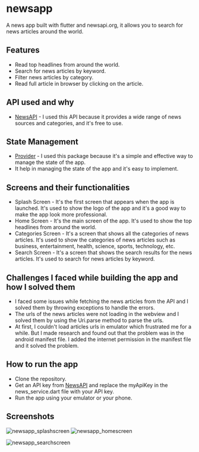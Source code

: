 # newsapp

A news app built with flutter and newsapi.org, it allows you to search for news articles around the world.

## Features

- Read top headlines from around the world.
- Search for news articles by keyword.
- Filter news articles by category.
- Read full article in browser by clicking on the article.

## API used and why

- [NewsAPI](https://newsapi.org/) - I used this API because it provides a wide range of news sources and categories, and it's free to use.

## State Management

- [Provider](https://pub.dev/packages/provider) - I used this package because it's a simple and effective way to manage the state of the app.
- It help in managing the state of the app and it's easy to implement.

## Screens and their functionalities

- Splash Screen - It's the first screen that appears when the app is launched. It's used to show the logo of the app and it's a good way to make the app look more professional.
- Home Screen - It's the main screen of the app. It's used to show the top headlines from around the world.
- Categories Screen - It's a screen that shows all the categories of news articles. It's used to show the categories of news articles such as business, entertainment, health, science, sports, technology, etc.
- Search Screen - It's a screen that shows the search results for the news articles. It's used to search for news articles by keyword.

## Challenges I faced while building the app and how I solved them

- I faced some issues while fetching the news articles from the API and I solved them by throwing exceptions to handle the errors.
- The urls of the news articles were not loading in the webview and I solved them by using the Uri.parse method to parse the urls.
- At first, I couldn't load articles urls in emulator which frustrated me for a while. But I made research and found out that the problem was in the android manifest file. I added the internet permission in the manifest file and it solved the problem.

## How to run the app

- Clone the repository.
- Get an API key from [NewsAPI](https://newsapi.org/) and replace the myApiKey in the news_service.dart file with your API key.
- Run the app using your emulator or your phone.

## Screenshots

![newsapp_splashscreen](https://github.com/user-attachments/assets/398aeade-d37a-47f7-b993-6d6e83451c8e) ![newsapp_homescreen](https://github.com/user-attachments/assets/756d3df6-f2b6-4f44-9af8-9f4669e716ee)

![newsapp_searchscreen](https://github.com/user-attachments/assets/c3a5c1b4-fb20-4cd7-a815-766702056167)




